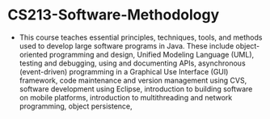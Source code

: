 # CS213-Software-Methodology
- This course teaches essential principles, techniques, tools, and methods used to develop large software programs in Java. These include object-oriented programming and design, Unified Modeling Language (UML), testing and debugging, using and documenting APIs, asynchronous (event-driven) programming in a Graphical Use Interface (GUI) framework, code maintenance and version management using CVS, software development using Eclipse, introduction to building software on mobile platforms, introduction to multithreading and network programming, object persistence,
